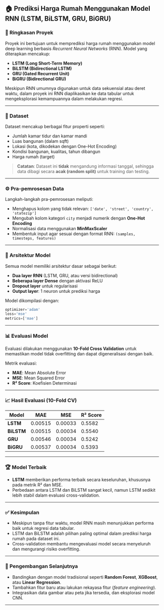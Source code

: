 
## 🏠 Prediksi Harga Rumah Menggunakan Model RNN (LSTM, BiLSTM, GRU, BiGRU)

### 📌 Ringkasan Proyek

Proyek ini bertujuan untuk memprediksi harga rumah menggunakan model deep learning berbasis *Recurrent Neural Networks* (RNN). Model yang diterapkan mencakup:

* **LSTM (Long Short-Term Memory)**
* **BiLSTM (Bidirectional LSTM)**
* **GRU (Gated Recurrent Unit)**
* **BiGRU (Bidirectional GRU)**

Meskipun RNN umumnya digunakan untuk data sekuensial atau deret waktu, dalam proyek ini RNN diaplikasikan ke data tabular untuk mengeksplorasi kemampuannya dalam melakukan regresi.

---

### 📁 Dataset

Dataset mencakup berbagai fitur properti seperti:

* Jumlah kamar tidur dan kamar mandi
* Luas bangunan (dalam sqft)
* Lokasi (kota, dikodekan dengan One-Hot Encoding)
* Kondisi bangunan, kualitas, tahun dibangun
* Harga rumah (target)

> **Catatan**: Dataset ini **tidak** mengandung informasi tanggal, sehingga data dibagi secara **acak (random split)** untuk training dan testing.

---

### ⚙️ Pra-pemrosesan Data

Langkah-langkah pra-pemrosesan meliputi:

* Menghapus kolom yang tidak relevan: `['date', 'street', 'country', 'statezip']`
* Mengubah kolom kategori `city` menjadi numerik dengan **One-Hot Encoding**
* Normalisasi data menggunakan **MinMaxScaler**
* Membentuk input agar sesuai dengan format RNN: `(samples, timesteps, features)`

---

### 🧠 Arsitektur Model

Semua model memiliki arsitektur dasar sebagai berikut:

* **Dua layer RNN** (LSTM, GRU, atau versi bidirectional)
* **Beberapa layer Dense** dengan aktivasi ReLU
* **Dropout layer** untuk regularisasi
* **Output layer**: 1 neuron untuk prediksi harga

Model dikompilasi dengan:

```python
optimizer='adam'
loss='mse'
metrics=['mae']
```

---

### 📊 Evaluasi Model

Evaluasi dilakukan menggunakan **10-Fold Cross Validation** untuk memastikan model tidak overfitting dan dapat digeneralisasi dengan baik.

Metrik evaluasi:

* **MAE**: Mean Absolute Error
* **MSE**: Mean Squared Error
* **R² Score**: Koefisien Determinasi

---

### 📈 Hasil Evaluasi (10-Fold CV)

| Model      | MAE     | MSE     | R² Score |
| ---------- | ------- | ------- | -------- |
| **LSTM**   | 0.00515 | 0.00033 | 0.5582   |
| **BiLSTM** | 0.00515 | 0.00034 | 0.5540   |
| **GRU**    | 0.00546 | 0.00034 | 0.5242   |
| **BiGRU**  | 0.00537 | 0.00034 | 0.5393   |

---

### 🏆 Model Terbaik

* **LSTM** memberikan performa terbaik secara keseluruhan, khususnya pada metrik R² dan MSE.
* Perbedaan antara LSTM dan BiLSTM sangat kecil, namun LSTM sedikit lebih stabil dalam evaluasi cross-validation.

---

### ✅ Kesimpulan

* Meskipun tanpa fitur waktu, model RNN masih menunjukkan performa baik untuk regresi data tabular.
* LSTM dan BiLSTM adalah pilihan paling optimal dalam prediksi harga rumah pada dataset ini.
* Cross-validation membantu mengevaluasi model secara menyeluruh dan mengurangi risiko overfitting.

---

### 🚀 Pengembangan Selanjutnya

* Bandingkan dengan model tradisional seperti **Random Forest**, **XGBoost**, atau **Linear Regression**.
* Tambahkan fitur baru atau lakukan rekayasa fitur (*feature engineering*).
* Integrasikan data gambar atau peta jika tersedia, dan eksplorasi model CNN.

---
